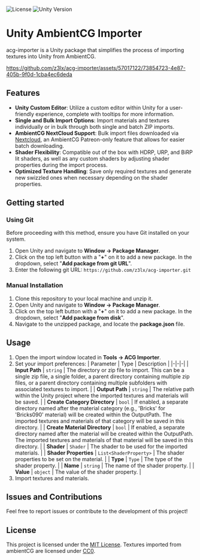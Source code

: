 ![License](https://img.shields.io/badge/license-MIT-blue)
![Unity Version](https://img.shields.io/badge/unity-2019.3%2B-lightgrey)

# Unity AmbientCG Importer
acg-importer is a Unity package that simplifies the process of importing textures into Unity from AmbientCG.

https://github.com/z3lx/acg-importer/assets/57017122/73854723-4e87-405b-9f0d-1cba4ec6deda

## Features
- **Unity Custom Editor**: Utilize a custom editor within Unity for a user-friendly experience, complete with tooltips for more information.
- **Single and Bulk Import Options**: Import materials and textures individually or in bulk through both single and batch ZIP imports.
- **AmbientCG NextCloud Support**: Bulk import files downloaded via [Nextcloud](https://docs.ambientcg.com/patreon-rewards/nextcloud/downloading), an AmbientCG Patreon-only feature that allows for easier batch downloading.
- **Shader Flexibility**: Compatible out of the box with HDRP, URP, and BiRP lit shaders, as well as any custom shaders by adjusting shader properties during the import process.
- **Optimized Texture Handling**: Save only required textures and generate new swizzled ones when necessary depending on the shader properties.

## Getting started
### Using Git
Before proceeding with this method, ensure you have Git installed on your system.
1. Open Unity and navigate to **Window → Package Manager**.
2. Click on the top left button with a "**+**" on it to add a new package. In the dropdown, select "**Add package from git URL**".
3. Enter the following git URL: `https://github.com/z3lx/acg-importer.git`

### Manual Installation
1. Clone this repository to your local machine and unzip it.
2. Open Unity and navigate to **Window → Package Manager**.
3. Click on the top left button with a "**+**" on it to add a new package. In the dropdown, select "**Add package from disk**".
4. Navigate to the unzipped package, and locate the **package.json** file.

## Usage
1. Open the import window located in **Tools → ACG Importer**.
2. Set your import preferences:
   | Parameter | Type | Description |
   |-|-|-|
   | **Input Path** | `string` | The directory or zip file to import. This can be a single zip file, a single folder, a parent directory containing multiple zip files, or a parent directory containing multiple subfolders with associated textures to import. |
   | **Output Path** | `string` | The relative path within the Unity project where the imported textures and materials will be saved. |
   | **Create Category Directory** | `bool` | If enabled, a separate directory named after the material category (e.g., 'Bricks' for 'Bricks090' material) will be created within the OutputPath. The imported textures and materials of that category will be saved in this directory. |
   | **Create Material Directory** | `bool` | If enabled, a separate directory named after the material will be created within the OutputPath. The imported textures and materials of that material will be saved in this directory. |
   | **Shader** | `Shader` | The shader to be used for the imported materials. |
   | **Shader Properties** | `List<ShaderProperty>` | The shader properties to be set on the material. |
   | **Type** | `Type` | The type of the shader property. |
   | **Name** | `string` | The name of the shader property. |
   | **Value** | `object` | The value of the shader property. |
3. Import textures and materials.

## Issues and Contributions
Feel free to report issues or contribute to the development of this project!

## License
This project is licensed under the [MIT License](https://github.com/z3lx/acg-importer/blob/main/LICENSE). Textures imported from ambientCG are licensed under [CC0](https://docs.ambientcg.com/license).
